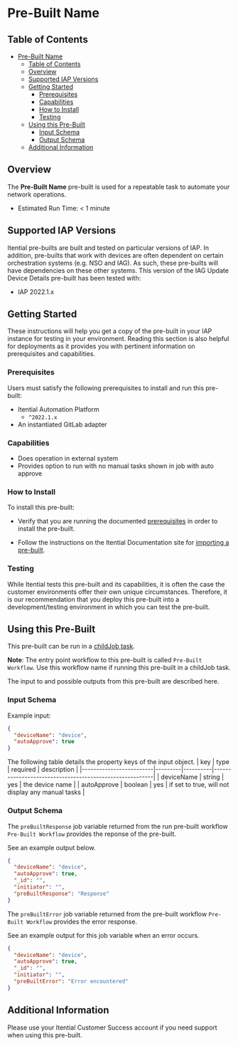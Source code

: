 <!-- This is a comment in md (Markdown) format, it will not be visible to the end user -->

<!-- Update the below line with your Pre-Built name -->
# Pre-Built Name

<!-- Leave TOC intact unless you've added or removed headers -->

## Table of Contents

- [Pre-Built Name](#pre-built-name)
  - [Table of Contents](#table-of-contents)
  - [Overview](#overview)
  - [Supported IAP Versions](#supported-iap-versions)
  - [Getting Started](#getting-started)
    - [Prerequisites](#prerequisites)
    - [Capabilities](#capabilities)
    - [How to Install](#how-to-install)
    - [Testing](#testing)
  - [Using this Pre-Built](#using-this-pre-built)
    - [Input Schema](#input-schema)
    - [Output Schema](#output-schema)
  - [Additional Information](#additional-information)

<!-- Write a few sentences about the Pre-Built and explain the use case(s) -->

## Overview

The **Pre-Built Name** pre-built is used for a repeatable task to automate your network operations.

- Estimated Run Time: < 1 minute

<!-- Update version for relevant major IAP release -->

## Supported IAP Versions

Itential pre-builts are built and tested on particular versions of IAP. In addition, pre-builts that work with devices are often dependent on certain orchestration systems (e.g. NSO and IAG). As such, these pre-builts will have dependencies on these other systems. This version of the IAG Update Device Details pre-built has been tested with:

- IAP 2022.1.x

## Getting Started

These instructions will help you get a copy of the pre-built in your IAP instance for testing in your environment. Reading this section is also helpful for deployments as it provides you with pertinent information on prerequisites and capabilities.

<!-- List any IAP version, adapters, or other dependencies needed to run this pre-built -->

### Prerequisites

Users must satisfy the following prerequisites to install and run this pre-built:

- Itential Automation Platform
  - `^2022.1.x`
- An instantiated GitLab adapter

<!-- List capabilities of the pre-built -->

### Capabilities

- Does operation in external system
- Provides option to run with no manual tasks shown in job with auto approve

<!-- Link to documentation for pre-built installation related major verison of IAP -->

### How to Install

To install this pre-built:

- Verify that you are running the documented [prerequisites](#prerequisites) in order to install the pre-built.

- Follow the instructions on the Itential Documentation site for [importing a pre-built](https://docs.itential.com/docs/importing-a-prebuilt-3).

### Testing

While Itential tests this pre-built and its capabilities, it is often the case the customer environments offer their own unique circumstances. Therefore, it is our recommendation that you deploy this pre-built into a development/testing environment in which you can test the pre-built.

<!-- Explain the main entrypoint(s) for this Pre-Built: Automation Catalog item, Workflow, Postman, etc. -->

## Using this Pre-Built

This pre-built can be run in a [childJob task](https://docs.itential.com/docs/childjob-3).

**Note**: The entry point workflow to this pre-built is called `Pre-Built Workflow`. Use this workflow name if running this pre-built in a childJob task.

The input to and possible outputs from this pre-built are described here.

<!-- Provide example input to pre-built as well as show table of what each property is regarding data type, if required, and a description -->

### Input Schema

Example input:

```json
{
  "deviceName": "device",
  "autoApprove": true
}
```

The following table details the property keys of the  input object.
| key                     | type    | required | description                                             |
|-------------------------|---------|----------|---------------------------------------------------------|
| deviceName              | string  | yes      | the device name                                         |
| autoApprove             | boolean | yes      | if set to true, will not display any manual tasks       |

<!-- Provide example output of pre-built indicating job variable with meaningful result data. -->

### Output Schema

The `preBuiltResponse` job variable returned from the run pre-built workflow `Pre-Built Workflow` provides the reponse of the pre-built.

See an example output below.

```json
{
  "deviceName": "device",
  "autoApprove": true,
  "_id": "",
  "initiator": "",
  "preBuiltResponse": "Response"
}
```

The `preBuiltError` job variable returned from the pre-built workflow `Pre-Built Workflow` provides the error response.

See an example output for this job variable when an error occurs.

```json
{
  "deviceName": "device",
  "autoApprove": true,
  "_id": "",
  "initiator": "",
  "preBuiltError": "Error encountered"
}
```

## Additional Information

Please use your Itential Customer Success account if you need support when using this pre-built.
